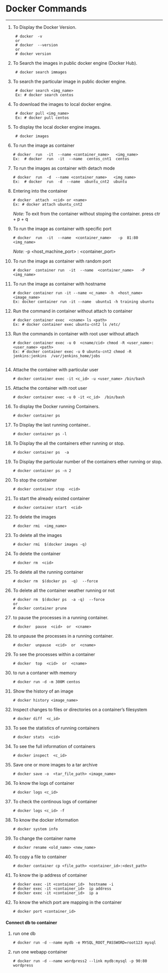# Docker Commands
---

1. To Display the Docker Version.
   ~~~
    # docker  -v	
    or	
    # docker  --version
    or
    # docker version
   ~~~

2. To Search  the images in public docker engine (Docker Hub).		
   ~~~
    # docker search immages
   ~~~

3. To search the particular image in public docker engine.	 
   ~~~
    # docker search <img_name>
    Ex: # docker search centos
   ~~~

4. To download the images to local docker engine.
   ~~~			
    # docker pull <img_name>
	Ex: # docker pull centos
   ~~~

5. To display the local docker engine images.	
   ~~~
    # docker images
   ~~~

6. To run the image as container
   ~~~
   # docker  run  -it  --name <container_name>   <img_name>   
   Ex:  # docker  run  -it  --name  centos_cnt1  centos   
   ~~~ 

7. To run the images as container with detach mode
    ~~~
    # docker  run  -d  --name <container_name>   <img_name>   
    Ex:  # docker  run  -d  --name  ubuntu_cnt2  ubuntu  
    ~~~

8. Entering into the container
    ~~~
    # docker  attach  <cid> or <name>
    Ex: # docker attach ubuntu_cnt2
    ~~~
    *Note:* To exit from the container without stoping the container.
    press ctr + p + q

9. To run the image as container with specific port
    ~~~
    # docker  run  -it  --name  <container_name>   -p  81:80  <img_name>
    ~~~
    *Note:* -p <host_machine_port> : <container_port>

10. To run the image as container with random port
    ~~~
    # docker  container run  -it  --name  <container_name>   -P  <img_name>
    ~~~

11. To run the image as container with hostname
    ~~~
    # docker container run -it --name <c_name> -h  <host_name>  <image_name>
    Ex: docker container run -it --name  ubuntu1 -h training ubuntu  
    ~~~
    
12. Run the command in container without attach to container
    ~~~
    # docker container exec  <cname> ls <path>
    Ex: # docker container exec ubuntu-cnt2 ls /etc/
    ~~~

13. Run the commands in container with root user without attach
    ~~~
    # docker container exec -u 0  <cname/cid> chmod -R <user_name>:<user_name> <path>
    Ex: # docker container exec -u 0 ubuntu-cnt2 chmod -R jenkins:jenkins  /var/jenkins_home/jobs
    ~~~
    ~~~
14. Attache the container with particular user
    ~~~
    # docker container exec -it <c_id> -u <user_name> /bin/bash 
    ~~~

15. Attache the container with root user
    ~~~
    # docker container exec -u 0 -it <c_id>  /bin/bash 
    ~~~
    
16. To display the Docker running Containers.
    ~~~
    # docker container ps 
    ~~~

17. To Display the last running container..
    ~~~
    # docker container ps -l
    ~~~

18. To Display the all the containers ether running or stop.
    ~~~
    # docker container ps  -a
    ~~~

19. To Display the particular number of the containers ether running or stop.
    ~~~
    # docker container ps -n 2
    ~~~

20. To stop the container
    ~~~
    # docker container stop  <cid>
    ~~~

21. To start the already existed container
    ~~~
    # docker container start  <cid>
    ~~~
22. To delete the images
    ~~~
    # docker rmi  <img_name>
    ~~~

23. To delete all the images
    ~~~
    # docker rmi  $(docker images -q)
    ~~~
 
24. To delete the container
    ~~~
    # docker rm  <cid>
    ~~~

25. To delete all the running container
  
    ~~~
    # docker rm  $(docker ps  -q)  --force
    ~~~

26. To delete all the container weather running or not
    ~~~
    # docker rm  $(docker ps  -a -q)  --force 
    or
    # docker container prune
    ~~~

27. to pause the processes in a running container.
    ~~~
    # docker  pause  <cid>  or  <cname>
    ~~~

28. to unpause the processes in a running container.
    ~~~
    # docker  unpause  <cid>  or  <cname>
    ~~~
29. To see the processes within a container
    ~~~
    # docker  top  <cid>  or  <cname>
    ~~~

30. to run a contaner with memory
    ~~~
    # docker run -d -m 300M centos
    ~~~

31. Show the history of an image
    ~~~
    # docker history <image_name>
    ~~~
    
32. Inspect changes to files or directories on a container’s filesystem
    ~~~
    # docker diff  <c_id>
    ~~~
    
33. To see the statistics of running containers
    ~~~
    # docker stats  <cid>
    ~~~

34. To see the full information of containers
    ~~~
    # docker inspect  <c_id>
    ~~~

35. Save one or more images to a tar archive
    ~~~
    # docker save -o  <tar_file_path> <image_name>
    ~~~

36. To know the logs of container
    ~~~
    # docker logs <c_id>
    ~~~

37. To check the continous logs of container
    ~~~
    # docker logs <c_id> -f
    ~~~

38. To know the docker information
    ~~~
    # docker system info
    ~~~

39. To change the container name
    ~~~
    # docker rename <old_name> <new_name>
    ~~~ 

40. To copy a file to container
    ~~~
    # docker container cp <file_path> <container_id>:<dest_path>
    ~~~ 
 
41. To know the ip address of container
    ~~~
    # docker exec -it <container_id>  hostname -i
    # docker exec -it <container_id>  ip address
    # docker exec -it <container_id>  ip a
    ~~~ 
 
42. To know the which port are mapping in the container
    ~~~
    # docker port <container_id>
    ~~~ 

#### Connect db to container
1. run one db
    ~~~
    # docker run -d --name mydb -e MYSQL_ROOT_PASSWORD=root123 mysql
    ~~~
2. run one webapp container 
    ~~~
    # docker run -d --name wordpress2 --link mydb:mysql -p 90:80 wordpress
    ~~~
  
